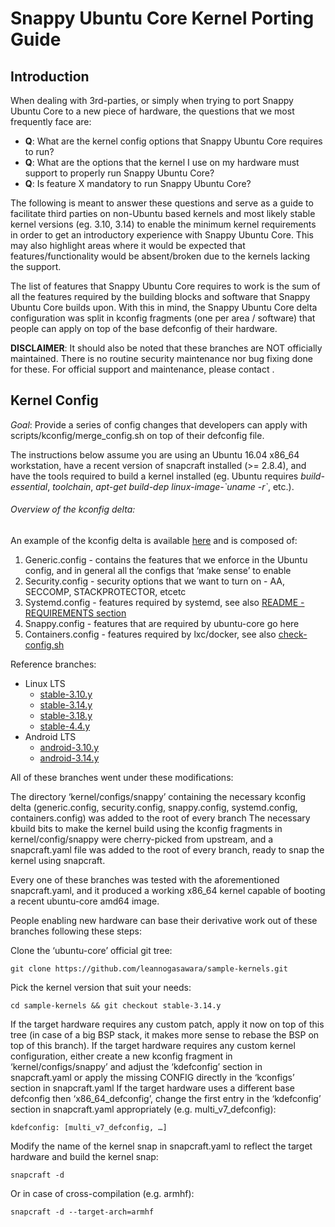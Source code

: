 # Snappy Ubuntu Core Kernel Porting Guide

## Introduction

When dealing with 3rd-parties, or simply when trying to port Snappy Ubuntu Core
to a new piece of hardware, the questions that we most frequently face are:

* **Q**: What are the kernel config options that Snappy Ubuntu Core requires to run?
* **Q**: What are the options that the kernel I use on my hardware must support to properly run Snappy Ubuntu Core?
* **Q**: Is feature X mandatory to run Snappy Ubuntu Core?

The following is meant to answer these questions and serve as a guide to
facilitate third parties on non-Ubuntu based kernels and most likely stable
kernel versions (eg. 3.10, 3.14) to enable the minimum kernel requirements in
order to get an introductory experience with Snappy Ubuntu Core. This may also
highlight areas where it would be expected that features/functionality would be
absent/broken due to the kernels lacking the support.

The list of features that Snappy Ubuntu Core requires to work is the sum of all
the features required by the building blocks and software that Snappy Ubuntu
Core builds upon.  With this in mind, the Snappy Ubuntu Core delta configuration
was split in kconfig fragments (one per area / software) that people can apply
on top of the base defconfig of their hardware.


**DISCLAIMER**:  It should also be noted that these branches are NOT officially maintained.
There is no routine security maintenance nor bug fixing done for these.  For
official support and maintenance, please contact <???@???>.

## Kernel Config

*Goal*: Provide a series of config changes that developers can apply with
scripts/kconfig/merge_config.sh on top of their defconfig file. 

The instructions below assume you are using an Ubuntu 16.04 x86_64 workstation,
have a recent version of snapcraft installed (>= 2.8.4), and have the tools
required to build a kernel installed (eg. Ubuntu requires *build-essential*,
*toolchain*, *apt-get build-dep linux-image-\`uname -r\`*, etc.).

###### Overview of the kconfig delta:

An example of the kconfig delta is available [here](https://github.com/leannogasawara/sample-kernels/tree/stable-3.14.y/kernel/configs/snappy) and is composed of:

 1. Generic.config - contains the features that we enforce in the Ubuntu config, and
in general all the configs that ‘make sense’ to enable 
 2. Security.config - security options that we want to turn on - AA, SECCOMP, STACKPROTECTOR, etcetc
 3. Systemd.config - features required by systemd, see also [README -
REQUIREMENTS section](https://github.com/systemd/systemd/blob/master/README)
 4. Snappy.config - features that are required by ubuntu-core go here
 5. Containers.config - features required by lxc/docker, see also [check-config.sh](https://github.com/docker/docker/blob/master/contrib/check-config.sh)

Reference branches:
 * Linux LTS
	* [stable-3.10.y](https://github.com/leannogasawara/sample-kernels/tree/stable-3.10.y)
	* [stable-3.14.y](https://github.com/leannogasawara/sample-kernels/tree/stable-3.14.y)
	* [stable-3.18.y](https://github.com/leannogasawara/sample-kernels/tree/stable-3.18.y)
	* [stable-4.4.y](https://github.com/leannogasawara/sample-kernels/tree/stable-4.4.y)
 * Android LTS
	* [android-3.10.y](https://github.com/leannogasawara/sample-kernels/tree/android-3.10.y)
	* [android-3.14.y](https://github.com/leannogasawara/sample-kernels/tree/android-3.14.y)

All of these branches went under these modifications:

The directory ‘kernel/configs/snappy’ containing the necessary kconfig delta
(generic.config, security.config, snappy.config, systemd.config,
containers.config) was added to the root of every branch
The necessary kbuild bits to make the kernel build using the kconfig fragments
in kernel/config/snappy were cherry-picked from upstream, and
a snapcraft.yaml file was added to the root of every branch, ready to snap the
kernel using snapcraft.

Every one of these branches was tested with the aforementioned snapcraft.yaml,
and it produced a working x86_64 kernel capable of booting a recent ubuntu-core
amd64 image.

People enabling new hardware can base their derivative work out of these
branches following these steps:

Clone the ‘ubuntu-core’ official git tree:
```
git clone https://github.com/leannogasawara/sample-kernels.git
```
Pick the kernel version that suit your needs:
```
cd sample-kernels && git checkout stable-3.14.y
```
If the target hardware requires any custom patch, apply it now on top of this
tree (in case of a big BSP stack, it makes more sense to rebase the BSP on top
of this branch).
If the target hardware requires any custom kernel configuration, either create a
new kconfig fragment in ‘kernel/configs/snappy’ and adjust the ‘kdefconfig’
section in snapcraft.yaml  or apply the missing CONFIG directly in the
‘kconfigs’ section in snapcraft.yaml
If the target hardware uses a different base defconfig then ‘x86_64_defconfig’,
change the first entry in the ‘kdefconfig’ section in snapcraft.yaml
appropriately (e.g. multi_v7_defconfig):
```
kdefconfig: [multi_v7_defconfig, …]
```
Modify the name of the kernel snap in snapcraft.yaml to reflect the target
hardware and build the kernel snap:
```
snapcraft -d
```
Or in case of cross-compilation (e.g. armhf):
```
snapcraft -d --target-arch=armhf
```
